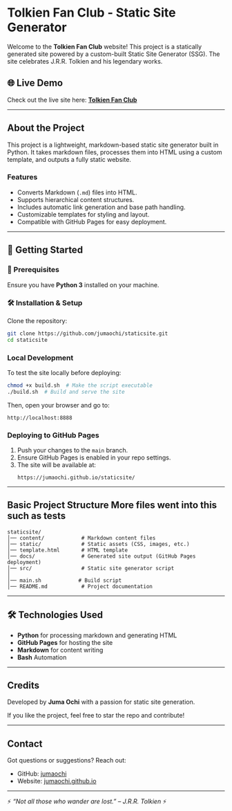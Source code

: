 # Tolkien Fan Club - Static Site Generator

Welcome to the **Tolkien Fan Club** website! This project is a statically generated site powered by a custom-built Static Site Generator (SSG). The site celebrates J.R.R. Tolkien and his legendary works.

## 🌐 Live Demo
Check out the live site here: **[Tolkien Fan Club](https://jumaochi.github.io/staticsite/)**

---

##  About the Project
This project is a lightweight, markdown-based static site generator built in Python. It takes markdown files, processes them into HTML using a custom template, and outputs a fully static website.

###  Features
- Converts Markdown (`.md`) files into HTML.
- Supports hierarchical content structures.
- Includes automatic link generation and base path handling.
- Customizable templates for styling and layout.
- Compatible with GitHub Pages for easy deployment.

---

## 🚀 Getting Started
### 🔧 Prerequisites
Ensure you have **Python 3** installed on your machine.

### 🛠 Installation & Setup
Clone the repository:
```bash
git clone https://github.com/jumaochi/staticsite.git
cd staticsite
```

###  Local Development
To test the site locally before deploying:
```bash
chmod +x build.sh  # Make the script executable
./build.sh  # Build and serve the site
```
Then, open your browser and go to:
```
http://localhost:8888
```

###  Deploying to GitHub Pages
1. Push your changes to the `main` branch.
2. Ensure GitHub Pages is enabled in your repo settings.
3. The site will be available at:
   ```
   https://jumaochi.github.io/staticsite/
   ```

---

##  Basic Project Structure More files went into this such as tests
```
staticsite/
│── content/            # Markdown content files
│── static/             # Static assets (CSS, images, etc.)
│── template.html       # HTML template
│── docs/               # Generated site output (GitHub Pages deployment)
│── src/                # Static site generator script
│        
│── main.sh            # Build script
│── README.md           # Project documentation
```

---

## 🛠 Technologies Used
- **Python** for processing markdown and generating HTML
- **GitHub Pages** for hosting the site
- **Markdown** for content writing
- **Bash** Automation
---

##  Credits
Developed by **Juma Ochi** with a passion for static site generation.

If you like the project, feel free to star  the repo and contribute!

---

##  Contact
Got questions or suggestions? Reach out:
- GitHub: [jumaochi](https://github.com/jumaochi)
- Website: [jumaochi.github.io](https://jumaochi.github.io/juma)

---

⚡ _“Not all those who wander are lost.” – J.R.R. Tolkien_ ⚡

